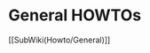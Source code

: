 <!-- Name: Howto/General -->
<!-- Version: 1 -->
<!-- Last-Modified: 2006/03/29 00:33:18 -->
<!-- Author: demian -->

# General HOWTOs
[[SubWiki(Howto/General)]]